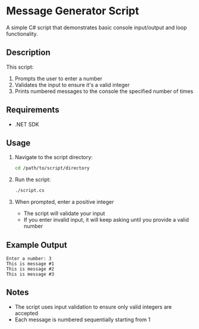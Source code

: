 # Message Generator Script

A simple C# script that demonstrates basic console input/output and loop functionality.

## Description

This script:
1. Prompts the user to enter a number
2. Validates the input to ensure it's a valid integer
3. Prints numbered messages to the console the specified number of times

## Requirements

- .NET SDK

## Usage

1. Navigate to the script directory:
   ```bash
   cd /path/to/script/directory
   ```

2. Run the script:
   ```bash
   ./script.cs
   ```

3. When prompted, enter a positive integer
   - The script will validate your input
   - If you enter invalid input, it will keep asking until you provide a valid number

## Example Output

```
Enter a number: 3
This is message #1
This is message #2
This is message #3
```

## Notes

- The script uses input validation to ensure only valid integers are accepted
- Each message is numbered sequentially starting from 1
